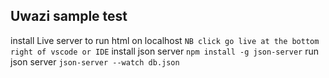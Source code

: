 ## Uwazi sample test
install Live server to run html on localhost
    `NB click go live at the bottom right of vscode or IDE`
install json server
    `npm install -g json-server`
run json server 
    `json-server --watch db.json`